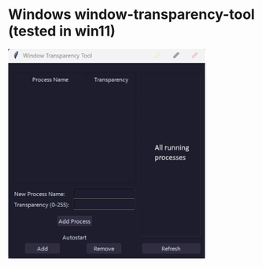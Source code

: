 # Windows window-transparency-tool (tested in win11)

<img src="Screenshot .png" width="400" align="center"/>
